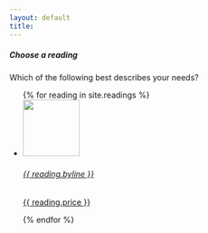 ```yaml
---
layout: default
title:
---
```

<article class="store">
  <div class="store-header">
    <h5>Choose a reading</h5>
      <p>Which of the following best describes your needs?</p>
  </div>
  <div class="store-items">
    <ul>
      {% for reading in site.readings %}
        <li>
          <a href="{{ reading.url }}">
          <img src="{{ site.github.url }}/assets/img/{{ reading.image }}" height="100" width="100">
          <h6>{{ reading.byline }}</h6>
          <p>{{ reading.price }}</p>
          </a>
        </li>
      {% endfor %}
    </ul>
  </div>
</article>
